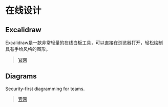 # 在线设计

## Excalidraw

Excalidraw是一款非常轻量的在线白板工具，可以直接在浏览器打开，轻松绘制具有手绘风格的图形。

> [官网](https://excalidraw.com/)

## Diagrams

Security-first diagramming for teams.

> [官网](https://www.diagrams.net/)